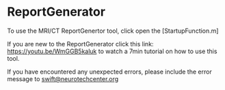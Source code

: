 # ReportGenerator
To use the MRI/CT ReportGenertor tool, click open the [StartupFunction.m]

If you are new to the ReportGenerator click this link: https://youtu.be/WmGGB5kaluk
to watch a 7min tutorial on how to use this tool.

If you have encountered any unexpected errors, please include the error message to swift@neurotechcenter.org
